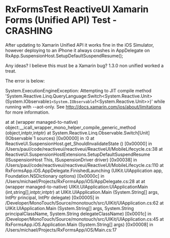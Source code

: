 # RxFormsTest ReactiveUI Xamarin Forms (Unified API) Test - CRASHING

After updating to Xamarin Unified API it works fine in the iOS Simulator, however deploying to an iPhone it always crashes in AppDelegate on RxApp.SuspensionHost.SetupDefaultSuspendResume();

Any ideas? I believe this must be a Xamarin bug? 1.3.0 non unified worked a treat.

The error is below:

System.ExecutionEngineException: Attempting to JIT compile method 'System.Reactive.Linq.QueryLanguage:Switch<System.Reactive.Unit> (System.IObservable`1<System.IObservable`1<System.Reactive.Unit>>)' while running with --aot-only. See http://docs.xamarin.com/ios/about/limitations for more information.

  at at (wrapper managed-to-native) object:__icall_wrapper_mono_helper_compile_generic_method (object,intptr,intptr)
  at System.Reactive.Linq.Observable.Switch[Unit] (IObservable`1 sources) [0x00000] in <filename unknown>:0
  at ReactiveUI.SuspensionHost.get_ShouldInvalidateState () [0x00000] in /Users/paul/code/reactiveui/reactiveui/ReactiveUI/MobileLifecycle.cs:38
  at ReactiveUI.SuspensionHostExtensions.SetupDefaultSuspendResume (ISuspensionHost This, ISuspensionDriver driver) [0x00038] in /Users/paul/code/reactiveui/reactiveui/ReactiveUI/MobileLifecycle.cs:110
  at RxFormsApp.iOS.AppDelegate.FinishedLaunching (UIKit.UIApplication app, Foundation.NSDictionary options) [0x0000c] in /Users/michael/Projects/RxFormsApp/iOS/AppDelegate.cs:28
  at at (wrapper managed-to-native) UIKit.UIApplication:UIApplicationMain (int,string[],intptr,intptr)
  at UIKit.UIApplication.Main (System.String[] args, IntPtr principal, IntPtr delegate) [0x00005] in /Developer/MonoTouch/Source/monotouch/src/UIKit/UIApplication.cs:62
  at UIKit.UIApplication.Main (System.String[] args, System.String principalClassName, System.String delegateClassName) [0x0001c] in /Developer/MonoTouch/Source/monotouch/src/UIKit/UIApplication.cs:45
  at RxFormsApp.iOS.Application.Main (System.String[] args) [0x00008] in /Users/michael/Projects/RxFormsApp/iOS/Main.cs:17

